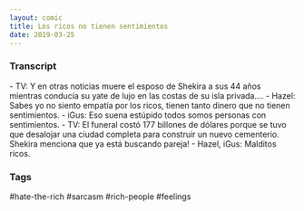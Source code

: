 ```yaml
---
layout: comic
title: Los ricos no tienen sentimientos
date: 2019-03-25
---
```


<h3>Transcript</h3>
<p>
    - TV: Y en otras noticias muere el esposo de Shekira a sus 44 años mientras conducía su yate de lujo en las costas de su isla privada....
      - Hazel: Sabes yo no siento empatía por los ricos, tienen tanto dinero que no tienen sentimientos.
    - iGus: Eso suena estúpido todos somos personas con sentimientos.
    - TV: El funeral costó 177 billones de dólares porque se tuvo que desalojar una ciudad completa para construir un nuevo cementerio. Shekira menciona que ya está buscando pareja!
    - Hazel, iGus: Malditos ricos.
</p>

<h3>Tags</h3>
<p>#hate-the-rich #sarcasm #rich-people #feelings</p>
